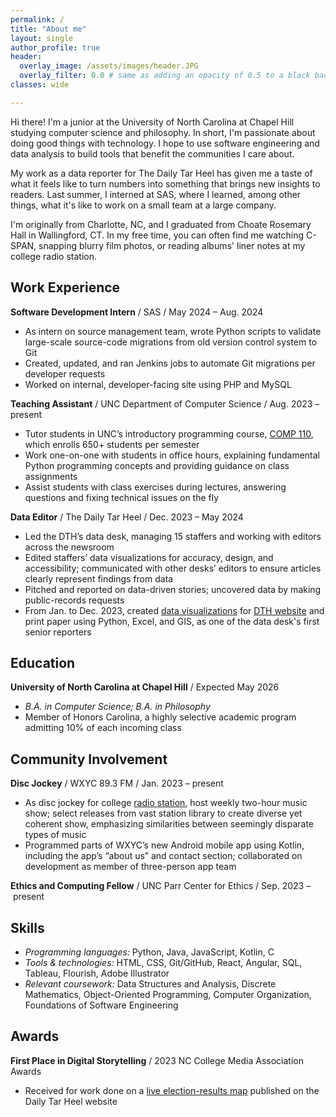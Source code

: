 ```yaml
---
permalink: /
title: "About me"
layout: single
author_profile: true
header:
  overlay_image: /assets/images/header.JPG
  overlay_filter: 0.0 # same as adding an opacity of 0.5 to a black background
classes: wide

---
```


Hi there! I'm a junior at the University of North Carolina at Chapel Hill studying computer science and philosophy. In short, I'm passionate about doing good things with technology. I hope to use software engineering and data analysis to build tools that benefit the communities I care about.

My work as a data reporter for The Daily Tar Heel has given me a taste of what it feels like to turn numbers into something that brings new insights to readers. Last summer, I interned at SAS, where I learned, among other things, what it's like to work on a small team at a large company.

I'm originally from Charlotte, NC, and I graduated from Choate Rosemary Hall in Wallingford, CT. In my free time, you can often find me watching C-SPAN, snapping blurry film photos, or reading albums' liner notes at my college radio station.

## Work Experience
**Software Development Intern** / SAS / May 2024 – Aug. 2024
* As intern on source management team, wrote Python scripts to validate large-scale source-code migrations from old version control system to Git
* Created, updated, and ran Jenkins jobs to automate Git migrations per developer requests
* Worked on internal, developer-facing site using PHP and MySQL

**Teaching Assistant** / UNC Department of Computer Science / Aug. 2023 – present
* Tutor students in UNC’s introductory programming course, [COMP 110](https://23f.comp110.com), which enrolls 650+ students per semester
* Work one-on-one with students in office hours, explaining fundamental Python programming concepts and providing guidance on class assignments
* Assist students with class exercises during lectures, answering questions and fixing technical issues on the fly

**Data Editor** / The Daily Tar Heel / Dec. 2023 – May 2024
* Led the DTH’s data desk, managing 15 staffers and working with editors across the newsroom
* Edited staffers’ data visualizations for accuracy, design, and accessibility; communicated with other desks’ editors to ensure articles clearly represent findings from data
* Pitched and reported on data-driven stories; uncovered data by making public-records requests
* From Jan. to Dec. 2023, created [data visualizations](/portfolio/) for [DTH website](https://www.dailytarheel.com) and print paper using Python, Excel, and GIS, as one of the data desk's first senior reporters


## Education
**University of North Carolina at Chapel Hill** / Expected May 2026
* *B.A. in Computer Science; B.A. in Philosophy*
* Member of Honors Carolina, a highly selective academic program admitting 10% of each incoming class


## Community Involvement
**Disc Jockey** / WXYC 89.3 FM / Jan. 2023 – present
* As disc jockey for college [radio station](https://www.wxyc.org), host weekly two-hour music show; select releases from vast station library to create diverse yet coherent show, emphasizing similarities between seemingly disparate types of music
* Programmed parts of WXYC’s new Android mobile app using Kotlin, including the app’s “about us” and contact section; collaborated on development as member of three-person app team

**Ethics and Computing Fellow** / UNC Parr Center for Ethics / Sep. 2023 – present

## Skills
* *Programming languages:* Python, Java, JavaScript, Kotlin, C
* *Tools & technologies:* HTML, CSS, Git/GitHub, React, Angular, SQL, Tableau, Flourish, Adobe Illustrator
* *Relevant coursework:* Data Structures and Analysis, Discrete Mathematics, Object-Oriented Programming, Computer Organization, Foundations of Software Engineering

## Awards
**First Place in Digital Storytelling** / 2023 NC College Media Association Awards
* Received for work done on a [live election-results map](https://www.dailytarheel.com/article/2023/11/live-election-results-chapel-hill-carrboro) published on the Daily Tar Heel website